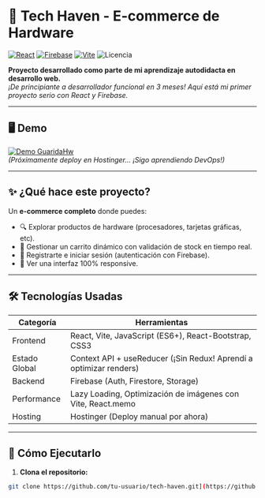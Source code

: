 # 🛒 Tech Haven - E-commerce de Hardware 

[![React](https://img.shields.io/badge/React-18.2.0-blue)](https://react.dev/)
[![Firebase](https://img.shields.io/badge/Firebase-9.22.0-orange)](https://firebase.google.com/)
[![Vite](https://img.shields.io/badge/Vite-4.4.0-yellow)](https://vitejs.dev/)
![Licencia](https://img.shields.io/badge/Licencia-MIT-green)

**Proyecto desarrollado como parte de mi aprendizaje autodidacta en desarrollo web.**  
*¡De principiante a desarrollador funcional en 3 meses! Aquí está mi primer proyecto serio con React y Firebase.*

---

## 🖥️ Demo 
[![Demo GuaridaHw]()](https://guaridahw.netlify.app/)  
*(Próximamente deploy en Hostinger... ¡Sigo aprendiendo DevOps!)*

---

## ✨ ¿Qué hace este proyecto?

Un **e-commerce completo** donde puedes:
- 🔍 Explorar productos de hardware (procesadores, tarjetas gráficas, etc).
- 🛒 Gestionar un carrito dinámico con validación de stock en tiempo real.
- 🔐 Registrarte e iniciar sesión (autenticación con Firebase).
- 📱 Ver una interfaz 100% responsive.

---

## 🛠️ Tecnologías Usadas 
| **Categoría**       | **Herramientas**                                                                 |
|----------------------|---------------------------------------------------------------------------------|
| Frontend             | React, Vite, JavaScript (ES6+), React-Bootstrap, CSS3                          |
| Estado Global        | Context API + useReducer (¡Sin Redux! Aprendí a optimizar renders)              |
| Backend              | Firebase (Auth, Firestore, Storage)                                            |
| Performance          | Lazy Loading, Optimización de imágenes con Vite, React.memo                    |
| Hosting              | Hostinger (Deploy manual por ahora)                                            |

---

## 🚀 Cómo Ejecutarlo

1. **Clona el repositorio:**
```bash
git clone https://github.com/tu-usuario/tech-haven.git](https://github.com/NicolasRaffonaudDev/guaridahw.git
